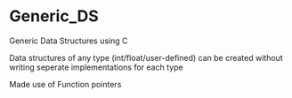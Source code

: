 # Generic_DS
Generic Data Structures using C

Data structures of any type (int/float/user-defined) can be created without writing seperate implementations for each type

Made use of Function pointers
